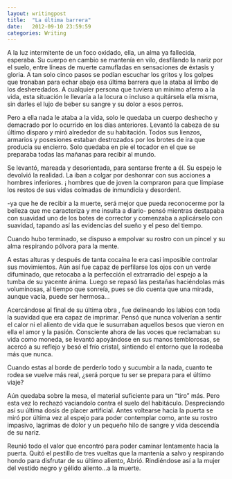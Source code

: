 ```yaml
---
layout: writingpost
title:  "La última barrera"
date:   2012-09-10 23:59:59
categories: Writing
---
```


A la luz intermitente de un foco oxidado, ella, un alma ya fallecida, esperaba. Su cuerpo en cambio se mantenía en vilo, desfilando la nariz por el suelo, entre líneas de muerte camufladas en sensaciones de éxtasis y gloria. A tan solo cinco pasos se podían escuchar los gritos y los golpes que tronaban para echar abajo esa última barrera que la ataba al limbo de los desheredados. A cualquier persona que tuviera un mínimo aferro a la vida, esta situación le llevaría a la locura o incluso a quitársela ella misma, sin darles el lujo de beber su sangre y su dolor a esos perros.

Pero a ella nada le ataba a la vida, solo le quedaba un cuerpo deshecho y demacrado por lo ocurrido en los días anteriores. Levantó la cabeza de su último disparo y miró alrededor de su habitación. Todos sus lienzos, armarios y posesiones estaban destrozados por los brotes de ira que producía su encierro. Solo quedaba en pie el tocador en el que se preparaba todas las mañanas para recibir al mundo.

Se levantó, mareada y desorientada, para sentarse frente a él. Su espejo le devolvió la realidad. La iban a colgar por deshonrar con sus acciones a hombres inferiores. ¡ hombres que de joven la compraron para que limpiase los restos de sus vidas colmadas de inmundicia y desorden!.

-ya que he de recibir a la muerte, será mejor que pueda reconocerme por la belleza que me caracteriza y me insulta a diario- pensó mientras destapaba con suavidad uno de los botes de corrector y comenzaba a aplicárselo con suavidad, tapando así las evidencias del sueño y el peso del tiempo.

Cuando hubo terminado, se dispuso a empolvar su rostro con un pincel y su alma respirando pólvora para la mente.

A estas alturas y después de tanta cocaína le era casi imposible controlar sus movimientos. Aún así fue capaz de perfilarse los ojos con un verde difuminado, que retocaba a la perfección el extrarradio del espejo a la tumba de su yacente ánima. Luego se repasó las pestañas haciéndolas más voluminosas, al tiempo que sonreía, pues se dio cuenta que una mirada, aunque vacía, puede ser hermosa…

Acercándose al final de su última obra , fue delineando los labios con toda la suavidad que era capaz de imprimar. Pensó que nunca volverían a sentir el calor ni el aliento de vida que le susurraban aquellos besos que vieron en ella el amor y la pasión.
Consciente ahora de las voces que reclamaban su vida como moneda, se levantó apoyándose en sus manos temblorosas, se acercó a su reflejo y besó el frío cristal, sintiendo el entorno que la rodeaba más que nunca.

Cuando estas al borde de perderlo todo y sucumbir a la nada, cuanto te rodea se vuelve más real, ¿será porque tu ser se prepara para el último viaje?

Aún quedaba sobre la mesa, el material suficiente para un “tiro” más. Pero esta vez lo rechazó vaciandolo contra el suelo del habitáculo. Despreciando así su última dosis de placer artificial. Antes voltearse hacia la puerta se miró por última vez al espejo para poder contemplar como, ante su rostro impasivo, lagrimas de dolor y un pequeño hilo de sangre y vida descendía de su nariz.

Reunió todo el valor que encontró para poder caminar lentamente hacia la puerta. Quitó el pestillo de tres vueltas que la mantenía a salvo y respirando hondo para disfrutar de su último aliento, Abrió. Rindiéndose así a la mujer del vestido negro y gélido aliento…a la muerte.
